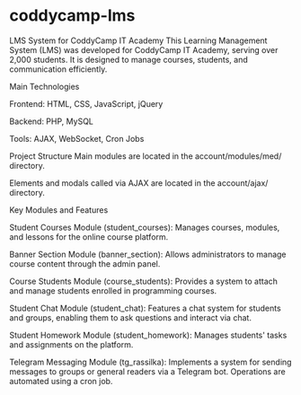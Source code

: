 # coddycamp-lms

LMS System for CoddyCamp IT Academy
This Learning Management System (LMS) was developed for CoddyCamp IT Academy, serving over 2,000 students. It is designed to manage courses, students, and communication efficiently.

Main Technologies

Frontend: HTML, CSS, JavaScript, jQuery

Backend: PHP, MySQL

Tools: AJAX, WebSocket, Cron Jobs

Project Structure
Main modules are located in the account/modules/med/ directory.

Elements and modals called via AJAX are located in the account/ajax/ directory.

Key Modules and Features

Student Courses Module (student_courses):
Manages courses, modules, and lessons for the online course platform.

Banner Section Module (banner_section):
Allows administrators to manage course content through the admin panel.

Course Students Module (course_students):
Provides a system to attach and manage students enrolled in programming courses.

Student Chat Module (student_chat):
Features a chat system for students and groups, enabling them to ask questions and interact via chat.

Student Homework Module (student_homework):
Manages students' tasks and assignments on the platform.

Telegram Messaging Module (tg_rassilka):
Implements a system for sending messages to groups or general readers via a Telegram bot. Operations are automated using a cron job.
